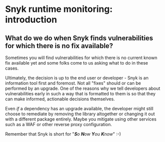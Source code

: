 # Snyk runtime monitoring: introduction

## What do we do when Snyk finds vulnerabilities for which there is no fix available?

Sometimes you will find vulnerabilities for which there is no current known fix available yet and some folks come to us asking what to do in these cases.

Ultimately, the decision is up to the end user or developer - Snyk is an information tool first and foremost. Not all "fixes" should or can be performed by an upgrade. One of the reasons why we tell developers about vulnerabilities early in such a way that is formatted to them is so that they can make informed, actionable decisions themselves.

Even _if_ a dependency has an upgrade available, the developer might still choose to remediate by removing the library altogether or changing it out with a different package entirely. Maybe you mitigate using other services such as a WAF or other reverse proxy configuration.

Remember that Snyk is short for "_**S**o **N**ow **Y**ou **K**now_" :-\)

